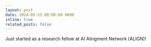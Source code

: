 ```yaml
---
layout: post
date: 2024-05-23 00:00:00-0000
inline: true
related_posts: false
---
```


Just started as a research fellow at AI Alingment Network (ALIGN)!

